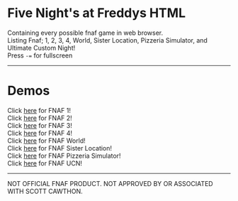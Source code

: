 # Five Night's at Freddys HTML
 Containing every possible fnaf game in web browser.<br>
 Listing Fnaf; 1, 2, 3, 4, World, Sister Location, Pizzeria Simulator, and Ultimate Custom Night!<br>
 Press ```-=``` for fullscreen
<hr>

# Demos
Click [here](https://kohenheard.github.io/hd_fnaf/1/) for FNAF 1!<br>
Click [here](https://kohenheard.github.io/hd_fnaf/2/) for FNAF 2!<br>
Click [here](https://kohenheard.github.io/hd_fnaf/3/) for FNAF 3!<br>
Click [here](https://kohenheard.github.io/hd_fnaf/4/) for FNAF 4!<br>
Click [here](https://kohenheard.github.io/hd_fnaf/w/) for FNAF World!<br>
Click [here](https://kohenheard.github.io/hd_fnaf/sl/) for FNAF Sister Location!<br>
Click [here](https://kohenheard.github.io/hd_fnaf/ps/) for FNAF Pizzeria Simulator!<br>
Click [here](https://kohenheard.github.io/hd_fnaf/ucn/) for FNAF UCN!


 <hr>

NOT OFFICIAL FNAF PRODUCT. NOT APPROVED BY OR ASSOCIATED WITH SCOTT CAWTHON.

